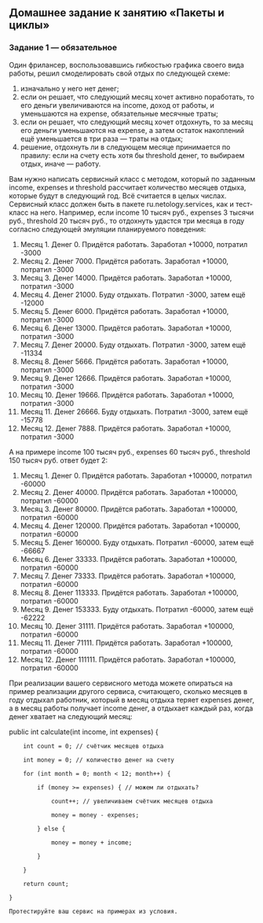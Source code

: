 ## Домашнее задание к занятию «Пакеты и циклы»

### Задание 1 — обязательное

Один фрилансер, воспользовавшись гибкостью графика своего вида работы, решил смоделировать свой отдых по следующей схеме:

1. изначально у него нет денег;
2. если он решает, что следующий месяц хочет активно поработать, то его деньги увеличиваются на income, доход от работы, и уменьшаются на expense, обязательные месячные траты;
3. если он решает, что следующий месяц хочет отдохнуть, то за месяц его деньги уменьшаются на expense, а затем остаток накоплений ещё уменьшается в три раза — траты на отдых;
4. решение, отдохнуть ли в следующем месяце принимается по правилу: если на счету есть хотя бы threshold денег, то выбираем отдых, иначе — работу.

Вам нужно написать сервисный класс с методом, который по заданным income, expenses и threshold рассчитает количество месяцев отдыха, которые будут в следующий год. Всё считается в целых числах. Сервисный класс должен быть в пакете ru.netology.services, как и тест-класс на него.
Например, если income 10 тысяч руб., expenses 3 тысячи руб., threshold 20 тысяч руб., то отдохнуть удастся три месяца в году согласно следующей эмуляции планируемого поведения:

1. Месяц 1. Денег 0. Придётся работать. Заработал +10000, потратил -3000
2. Месяц 2. Денег 7000. Придётся работать. Заработал +10000, потратил -3000
3. Месяц 3. Денег 14000. Придётся работать. Заработал +10000, потратил -3000
4. Месяц 4. Денег 21000. Буду отдыхать. Потратил -3000, затем ещё -12000
5. Месяц 5. Денег 6000. Придётся работать. Заработал +10000, потратил -3000
6. Месяц 6. Денег 13000. Придётся работать. Заработал +10000, потратил -3000
7. Месяц 7. Денег 20000. Буду отдыхать. Потратил -3000, затем ещё -11334
8. Месяц 8. Денег 5666. Придётся работать. Заработал +10000, потратил -3000
9. Месяц 9. Денег 12666. Придётся работать. Заработал +10000, потратил -3000
10. Месяц 10. Денег 19666. Придётся работать. Заработал +10000, потратил -3000
11. Месяц 11. Денег 26666. Буду отдыхать. Потратил -3000, затем ещё -15778
12. Месяц 12. Денег 7888. Придётся работать. Заработал +10000, потратил -3000

А на примере income 100 тысяч руб., expenses 60 тысяч руб., threshold 150 тысяч руб. ответ будет 2:

1. Месяц 1. Денег 0. Придётся работать. Заработал +100000, потратил -60000
2. Месяц 2. Денег 40000. Придётся работать. Заработал +100000, потратил -60000
3. Месяц 3. Денег 80000. Придётся работать. Заработал +100000, потратил -60000
4. Месяц 4. Денег 120000. Придётся работать. Заработал +100000, потратил -60000
5. Месяц 5. Денег 160000. Буду отдыхать. Потратил -60000, затем ещё -66667
6. Месяц 6. Денег 33333. Придётся работать. Заработал +100000, потратил -60000
7. Месяц 7. Денег 73333. Придётся работать. Заработал +100000, потратил -60000
8. Месяц 8. Денег 113333. Придётся работать. Заработал +100000, потратил -60000
9. Месяц 9. Денег 153333. Буду отдыхать. Потратил -60000, затем ещё -62222
10. Месяц 10. Денег 31111. Придётся работать. Заработал +100000, потратил -60000
11. Месяц 11. Денег 71111. Придётся работать. Заработал +100000, потратил -60000
12. Месяц 12. Денег 111111. Придётся работать. Заработал +100000, потратил -60000

При реализации вашего сервисного метода можете опираться на пример реализации другого сервиса, считающего, сколько месяцев в году отдыхал работник, который в месяц отдыха теряет expenses денег, а в месяц работы получает income денег, а отдыхает каждый раз, когда денег хватает на следующий месяц:

  public int calculate(int income, int expenses) {
        
        int count = 0; // счётчик месяцев отдыха
        
        int money = 0; // количество денег на счету
        
        for (int month = 0; month < 12; month++) {
            
            if (money >= expenses) { // можем ли отдыхать?
                
                count++; // увеличиваем счётчик месяцев отдыха
                
                money = money - expenses;
            
            } else {
               
                money = money + income;
            
            }
        
        }
        
        return count;
   
    }

    Протестируйте ваш сервис на примерах из условия.